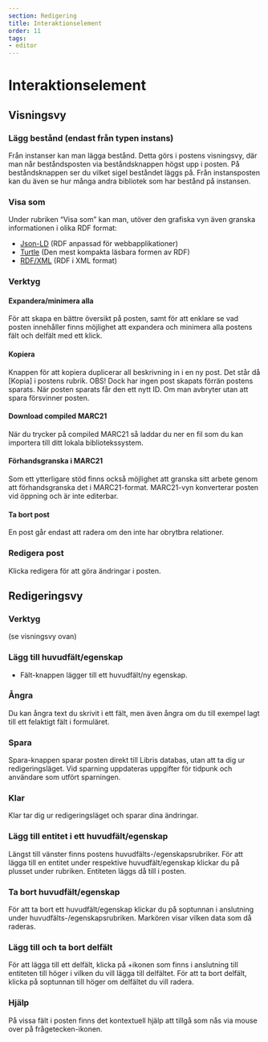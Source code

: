 ```yaml
---
section: Redigering
title: Interaktionselement
order: 11
tags:
- editor
---
```


# Interaktionselement


## Visningsvy

### Lägg bestånd (endast från typen instans)
Från instanser kan man lägga bestånd. Detta görs i postens visningsvy, där man når beståndsposten via beståndsknappen högst upp i posten. På beståndsknappen ser du vilket sigel beståndet läggs på. Från instansposten kan du även se hur många andra bibliotek som har bestånd på instansen.


### Visa som
Under rubriken “Visa som” kan man, utöver den grafiska vyn även granska informationen i olika RDF format:
  * [Json-LD](https://www.w3.org/TR/json-ld/) (RDF anpassad för webbapplikationer) 
  * [Turtle](https://www.w3.org/TR/turtle/) (Den mest kompakta läsbara formen av RDF)
  * [RDF/XML](https://www.w3.org/TR/rdf-syntax-grammar/) (RDF i XML format)



### Verktyg


#### Expandera/minimera alla
För att skapa en bättre översikt på posten, samt för att enklare se vad posten innehåller finns möjlighet att expandera och minimera alla postens fält och delfält med ett klick.



#### Kopiera
Knappen för att kopiera duplicerar all beskrivning in i en ny post. Det står då [Kopia] i postens rubrik. 
OBS! Dock har ingen post skapats förrän postens sparats. När posten sparats får den ett nytt ID. Om man avbryter utan att spara försvinner posten.

#### Download compiled MARC21
När du trycker på compiled MARC21 så laddar du ner en fil som du kan importera till ditt lokala bibliotekssystem. 

#### Förhandsgranska i MARC21
Som ett ytterligare stöd finns också möjlighet att granska sitt arbete genom att förhandsgranska det i MARC21-format. MARC21-vyn konverterar posten vid öppning och är inte editerbar.

#### Ta bort post 
En post går endast att radera om den inte har obrytbra relationer.



### Redigera post
Klicka redigera för att göra ändringar i posten. 



## Redigeringsvy

### Verktyg
(se visningsvy ovan)

### Lägg till huvudfält/egenskap
+ Fält-knappen lägger till ett huvudfält/ny egenskap.


### Ångra
Du kan ångra text du skrivit i ett fält, men även ångra om du till exempel lagt till ett felaktigt fält i formuläret.


### Spara
Spara-knappen sparar posten direkt till Libris databas, utan att ta dig ur redigeringsläget. Vid sparning uppdateras uppgifter för tidpunk och användare som utfört sparningen.


### Klar
Klar tar dig ur redigeringsläget och sparar dina ändringar. 


### Lägg till entitet i ett huvudfält/egenskap
Längst till vänster finns postens huvudfälts-/egenskapsrubriker. För att lägga till en entitet under respektive huvudfält/egenskap klickar du på plusset under rubriken. Entiteten läggs då till i posten. 

### Ta bort huvudfält/egenskap
För att ta bort ett huvudfält/egenskap klickar du på soptunnan i anslutning under huvudfälts-/egenskapsrubriken. Markören visar vilken data som då raderas.   

### Lägg till och ta bort delfält
För att lägga till ett delfält, klicka på +ikonen som finns i anslutning till entiteten till höger i vilken du vill lägga till delfältet. För att ta bort delfält, klicka på soptunnan till höger om delfältet du vill radera. 

### Hjälp
På vissa fält i posten finns det kontextuell hjälp att tillgå som nås via mouse over på frågetecken-ikonen.

[^1]:	librispraxis
